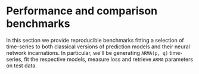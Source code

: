 # Performance and comparison benchmarks

In this section we provide reproducible benchmarks fitting a selection of time-series
to both classical versions of prediction models and their neural network incarnations.
In particular, we'll be generating ```ARMA(p, q)``` time-series, fit the
respective models, measure loss and retrieve ```ARMA``` parameters on test data.

